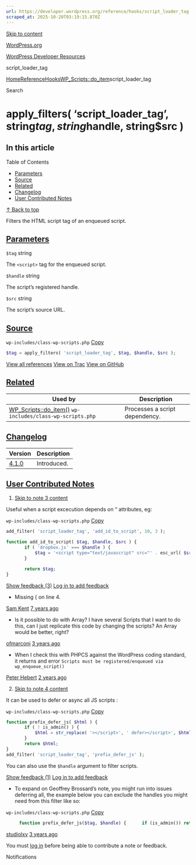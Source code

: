 ```yaml
---
url: https://developer.wordpress.org/reference/hooks/script_loader_tag
scraped_at: 2025-10-20T03:19:15.870Z
---
```


[Skip to content](https://developer.wordpress.org/reference/hooks/script_loader_tag/#wp--skip-link--target)

[WordPress.org](https://wordpress.org/)

[WordPress Developer Resources](https://developer.wordpress.org/)

script\_loader\_tag


[Home](https://developer.wordpress.org/)[Reference](https://developer.wordpress.org/reference/)[Hooks](https://developer.wordpress.org/reference/hooks/)[WP\_Scripts::do\_item](https://developer.wordpress.org/reference/classes/wp_scripts/do_item/)script\_loader\_tag

Search

# apply\_filters( ‘script\_loader\_tag’, string$tag, string$handle, string$src )

## In this article

Table of Contents

- [Parameters](https://developer.wordpress.org/reference/hooks/script_loader_tag/#parameters)
- [Source](https://developer.wordpress.org/reference/hooks/script_loader_tag/#source)
- [Related](https://developer.wordpress.org/reference/hooks/script_loader_tag/#related)
- [Changelog](https://developer.wordpress.org/reference/hooks/script_loader_tag/#changelog)
- [User Contributed Notes](https://developer.wordpress.org/reference/hooks/script_loader_tag/#user-contributed-notes)

[↑ Back to top](https://developer.wordpress.org/reference/hooks/script_loader_tag/#wp--skip-link--target)

Filters the HTML script tag of an enqueued script.

## [Parameters](https://developer.wordpress.org/reference/hooks/script_loader_tag/\#parameters)

`$tag` string

The `<script>` tag for the enqueued script.

`$handle` string

The script’s registered handle.

`$src` string

The script’s source URL.

## [Source](https://developer.wordpress.org/reference/hooks/script_loader_tag/\#source)

`wp-includes/class-wp-scripts.php`
[Copy](https://developer.wordpress.org/reference/hooks/script_loader_tag/#)

```php
$tag = apply_filters( 'script_loader_tag', $tag, $handle, $src );

```

[View all references](https://developer.wordpress.org/reference/files/wp-includes_class-wp-scripts-php-2/) [View on Trac](https://core.trac.wordpress.org/browser/tags/6.8.3/src/wp-includes/class-wp-scripts.php#L441) [View on GitHub](https://github.com/WordPress/wordpress-develop/blob/6.8.3/src/wp-includes/class-wp-scripts.php#L441-L441)

## [Related](https://developer.wordpress.org/reference/hooks/script_loader_tag/\#related)

| Used by | Description |
| --- | --- |
| [WP\_Scripts::do\_item()](https://developer.wordpress.org/reference/classes/wp_scripts/do_item/) `wp-includes/class-wp-scripts.php` | Processes a script dependency. |

## [Changelog](https://developer.wordpress.org/reference/hooks/script_loader_tag/\#changelog)

| Version | Description |
| --- | --- |
| [4.1.0](https://developer.wordpress.org/reference/since/4.1.0/) | Introduced. |

## [User Contributed Notes](https://developer.wordpress.org/reference/hooks/script_loader_tag/\#user-contributed-notes)

1. [Skip to note 3 content](https://developer.wordpress.org/reference/hooks/script_loader_tag/#comment-content-1902)



Useful when a script excecution depends on “ attributes, eg:





`wp-includes/class-wp-scripts.php`
[Copy](https://developer.wordpress.org/reference/hooks/script_loader_tag/#)




```php
add_filter( 'script_loader_tag', 'add_id_to_script', 10, 3 );

function add_id_to_script( $tag, $handle, $src ) {
       if ( 'dropbox.js' === $handle ) {
           $tag = '<script type="text/javascript" src="' . esc_url( $src ) . '" id="dropboxjs" data-app-key="MY_APP_KEY"></script>';
       }

       return $tag;
}
```







[Show feedback (3)](https://developer.wordpress.org/reference/hooks/script_loader_tag/#) [Log in to add feedback](https://login.wordpress.org/?redirect_to=https%3A%2F%2Fdeveloper.wordpress.org%2Freference%2Fhooks%2Fscript_loader_tag%2F%3Freplytocom%3D1902%23feedback-editor-1902)



- Missing { on line 4.



[Sam Kent](https://profiles.wordpress.org/oxocube/) [7 years ago](https://developer.wordpress.org/reference/hooks/script_loader_tag/#comment-2797)

- Is it possible to do with Array? I have several Scripts that I want to do this, can I just replicate this code by changing the scripts? An Array would be better, right?



[ofmarconi](https://profiles.wordpress.org/ofmarconi/) [3 years ago](https://developer.wordpress.org/reference/hooks/script_loader_tag/#comment-5867)

- When I check this with PHPCS against the WordPress coding standard, it returns and error `Scripts must be registered/enqueued via wp_enqueue_script()`



[Peter Hebert](https://profiles.wordpress.org/peterhebert/) [2 years ago](https://developer.wordpress.org/reference/hooks/script_loader_tag/#comment-6883)


2. [Skip to note 4 content](https://developer.wordpress.org/reference/hooks/script_loader_tag/#comment-content-5507)



It can be used to defer or async all JS scripts :





`wp-includes/class-wp-scripts.php`
[Copy](https://developer.wordpress.org/reference/hooks/script_loader_tag/#)




```php
function prefix_defer_js( $html ) {
       if ( ! is_admin() ) {
           $html = str_replace( '></script>', ' defer></script>', $html );
       }
       return $html;
}
add_filter( 'script_loader_tag', 'prefix_defer_js' );
```





You can also use the `$handle` argument to filter scripts.





[Show feedback (1)](https://developer.wordpress.org/reference/hooks/script_loader_tag/#) [Log in to add feedback](https://login.wordpress.org/?redirect_to=https%3A%2F%2Fdeveloper.wordpress.org%2Freference%2Fhooks%2Fscript_loader_tag%2F%3Freplytocom%3D5507%23feedback-editor-5507)



- To expand on Geoffrey Brossard’s note, you might run into issues deferring all, the example below you can exclude the handles you might need from this filter like so:







`wp-includes/class-wp-scripts.php`
[Copy](https://developer.wordpress.org/reference/hooks/script_loader_tag/#)




```php
     function prefix_defer_js($tag, $handle) {  	if (is_admin()) return $tag;  	 	$exclude_handles = [  	 		'heartbeat',  	 		'wp-hooks',  	 		'wp-auth-check',  	 		'jquery',  	 		'jquery-core',   			'jquery-ui-core',  	 		'wp-i18n'  	 	];  	 	if (in_array($handle, $exclude_handles)) {  	 		$tag = $tag;  	 	} else {  	 		$tag = str_replace('>', ' defer>', $tag);  	 	}   		return $tag;  	 }  	 add_filter('script_loader_tag', 'prefix_defer_js', 10, 2);
```







[studiolxv](https://profiles.wordpress.org/studiolxv/) [3 years ago](https://developer.wordpress.org/reference/hooks/script_loader_tag/#comment-6257)


You must [log in](https://login.wordpress.org/?redirect_to=https%3A%2F%2Fdeveloper.wordpress.org%2Freference%2Fhooks%2Fscript_loader_tag%2F) before being able to contribute a note or feedback.

Notifications